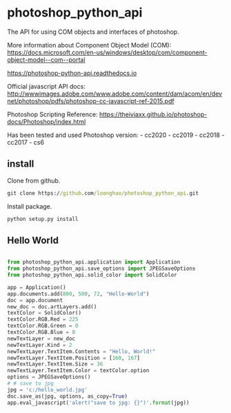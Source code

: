 photoshop_python_api
====================
The API for using COM objects and interfaces of photoshop.

More information about Component Object Model (COM):
https://docs.microsoft.com/en-us/windows/desktop/com/component-object-model--com--portal


https://photoshop-python-api.readthedocs.io

Official javascript API docs:
http://wwwimages.adobe.com/www.adobe.com/content/dam/acom/en/devnet/photoshop/pdfs/photoshop-cc-javascript-ref-2015.pdf

Photoshop Scripting Reference:
https://theiviaxx.github.io/photoshop-docs/Photoshop/index.html

Has been tested and used Photoshop version:
    - cc2020
    - cc2019
    - cc2018
    - cc2017
    - cs6

install
-------
Clone from github.
```cmd
git clone https://github.com/loonghao/photoshop_python_api.git
```
Install package.
```cmd
python setup.py install
```

Hello World
-----------

```python

from photoshop_python_api.application import Application
from photoshop_python_api.save_options import JPEGSaveOptions
from photoshop_python_api.solid_color import SolidColor

app = Application()
app.documents.add(800, 500, 72, "Hello-World")
doc = app.document
new_doc = doc.artLayers.add()
textColor = SolidColor()
textColor.RGB.Red = 225
textColor.RGB.Green = 0
textColor.RGB.Blue = 0
newTextLayer = new_doc
newTextLayer.Kind = 2
newTextLayer.TextItem.Contents = "Hello, World!"
newTextLayer.TextItem.Position = [160, 167]
newTextLayer.TextItem.Size = 36
newTextLayer.TextItem.Color = textColor.option
options = JPEGSaveOptions()
# # save to jpg
jpg = 'c:/hello_world.jpg'
doc.save_as(jpg, options, as_copy=True)
app.eval_javascript('alert("save to jpg: {}")'.format(jpg))
```